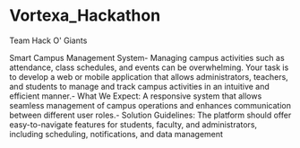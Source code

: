 # Vortexa_Hackathon
Team Hack O' Giants


Smart Campus Management System- 
Managing campus activities such as attendance, class
 schedules, and events can be overwhelming. Your task is to develop a web or
 mobile application that allows administrators, teachers, and students to
 manage and track campus activities in an intuitive and efficient manner.- What We Expect: A responsive system that allows seamless management
 of campus operations and enhances communication between different user
 roles.- Solution Guidelines: The platform should offer easy-to-navigate features for
 students, faculty, and administrators, including scheduling, notifications, and
 data management
